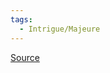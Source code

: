 ```yaml
---
tags:
  - Intrigue/Majeure
---
```

[Source](https://www.dndbeyond.com/posts/1498-balancing-legendary-magic-items-for-low-level-d-d)
